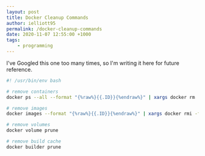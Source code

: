 ```yaml
---
layout: post
title: Docker Cleanup Commands
author: ielliott95
permalink: /docker-cleanup-commands
date: 2020-11-07 12:55:00 +1000
tags:
    - programming
---
```


I've Googled this one too many times, so I'm writing it here for future reference.

```bash
#! /usr/bin/env bash

# remove containers
docker ps --all --format "{%raw%}{{.ID}}{%endraw%}" | xargs docker rm

# remove images
docker images --format "{%raw%}{{.ID}}{%endraw%}" | xargs docker rmi -f

# remove volumes
docker volume prune

# remove build cache
docker builder prune
```
